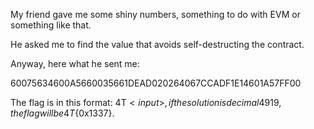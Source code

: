 My friend gave me some shiny numbers, something to do with EVM or something like that.

He asked me to find the value that avoids self-destructing the contract.

Anyway, here what he sent me:

60075634600A5660035661DEAD020264067CCADF1E14601A57FF00

The flag is in this format: 4T${<input>}, if the solution is decimal 4919, the flag will be 4T${0x1337}.
